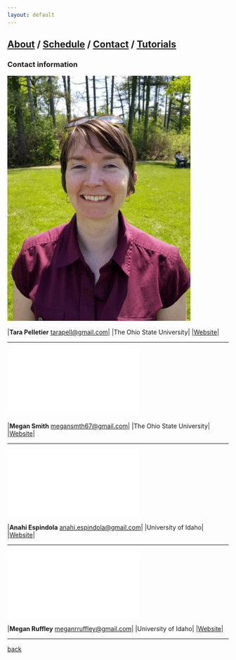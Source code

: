 ```yaml
---
layout: default
---
```

## [About](index.md) / [Schedule](./Schedule.html) / [Contact](./Contact.html) / [Tutorials](./Tutorials.html)

### Contact information

![Tara](./assets/img/Tara-1.png)

|**Tara Pelletier** tarapell@gmail.com| |The Ohio State University|  |[Website](https://sites.google.com/site/taraapelletier/)|
* * *


![Megan1](./assets/img/Megan1.pdf)

|**Megan Smith** megansmth67@gmail.com| |The Ohio State University|
|[Website](https://carstenslab.osu.edu/people.html)|
* * *


![Anahi](./assets/img/Anahi.pdf)

|**Anahi Espindola** anahi.espindola@gmail.com|
|University of Idaho| |[Website](http://anahiespindola.github.io/about-me.html)|
* * *


![Megan0](./assets/img/Megan0.pdf)

|**Megan Ruffley** meganrruffley@gmail.com|
|University of Idaho| |[Website](https://meganruffley.weebly.com)|
* * *

[back](./)
